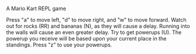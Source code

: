 A Mario Kart REPL game

Press "a" to move left, "d" to move right, and "w" to move forward.
Watch out for rocks (RR) and bananas (N), as they will
cause a delay.
Running into the walls will cause an even greater delay.
Try to get powerups (U).  The powerup you receive will be 
based upon your current place in the standings.
Press "z" to use your powerups.

